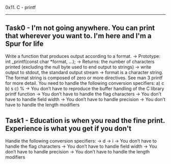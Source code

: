 0x11. C - printf
****************

Task0 - I'm not going anywhere. You can print that wherever you want to. I'm here and I'm a Spur for life
---------------------------------------------------------------------------------------------------------
Write a function that produces output according to a format.
-> Prototype: int _printf(const char *format, ...);
-> Returns: the number of characters printed (excluding the null byte used to end output to strings)
-> write output to stdout, the standard output stream
-> format is a character string. The format string is composed of zero or more directives. See man 3 printf for more detail. You need to handle the following conversion specifiers:
	a) c
	b) s
	c) %
-> You don’t have to reproduce the buffer handling of the C library printf function
-> You don’t have to handle the flag characters
-> You don’t have to handle field width
-> You don’t have to handle precision
-> You don’t have to handle the length modifiers

Task1 - Education is when you read the fine print. Experience is what you get if you don't
------------------------------------------------------------------------------------------
Handle the following conversion specifiers:
-> d
-> i
-> You don’t have to handle the flag characters
-> You don’t have to handle field width
-> You don’t have to handle precision
-> You don’t have to handle the length modifiers
